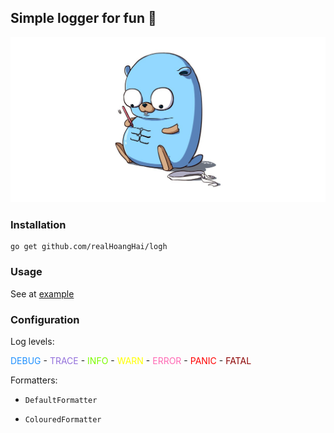 ## Simple logger for fun 📝

<center>

![](log.png)

</center>


### Installation

```
go get github.com/realHoangHai/logh
```

### Usage

See at [example](./_examples)

### Configuration

Log levels:

<span style="color:dodgerblue"> DEBUG </span> -
<span style="color:mediumpurple"> TRACE </span> -
<span style="color:lawngreen"> INFO </span> -
<span style="color:yellow"> WARN </span> -
<span style="color:hotpink"> ERROR </span> -
<span style="color:red"> PANIC </span> -
<span style="color:darkred"> FATAL </span>

Formatters:

- `DefaultFormatter`

- `ColouredFormatter`